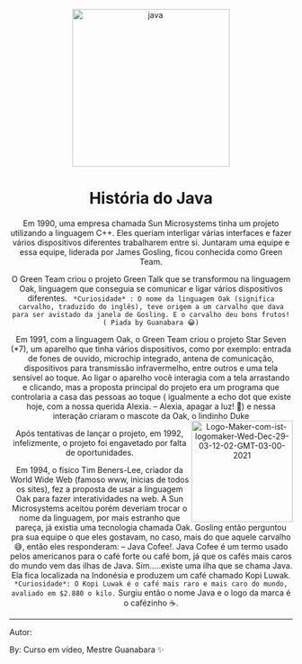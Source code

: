 <div align= "center" >

<a href="https://imgbb.com/"><img height= "280" src="https://i.ibb.co/wz94Z7L/java.jpg" alt="java" border="0" /></a>

# História do Java

Em 1990, uma empresa chamada Sun Microsystems tinha um projeto utilizando a linguagem C++. Eles queriam interligar várias interfaces e fazer vários dispositivos diferentes trabalharem entre si. Juntaram uma equipe e essa equipe, liderada por James Gosling, ficou conhecida como Green Team.

O Green Team criou o projeto Green Talk que se transformou na linguagem Oak, linguagem que conseguia se comunicar e ligar vários dispositivos diferentes. ` *Curiosidade* : O nome da linguagem Oak (significa carvalho, traduzido do inglês), teve origem a um carvalho que dava para ser avistado da janela de Gosling. E o carvalho deu bons frutos! ( Piada by Guanabara 😂)`


Em 1991, com a linguagem Oak, o Green Team criou o projeto Star Seven (*7), um aparelho que tinha vários dispositivos, como por exemplo: entrada de fones de ouvido, microchip integrado, antena de comunicação, dispositivos para transmissão infravermelho, entre outros e uma tela sensível ao toque. Ao ligar o aparelho você interagia com a tela arrastando e clicando, mas a proposta principal do projeto era um programa que controlaria a casa das pessoas ao toque ( igualmente a echo dot que existe hoje, com a nossa querida Alexia. – Alexia, apagar a luz! 🤭) e nessa interação criaram o mascote da Oak, o lindinho Duke<a href="https://ibb.co/71X9kBV"><img align= "right" height= "180" src="https://i.ibb.co/1mLSzBK/Logo-Maker-com-ist-logomaker-Wed-Dec-29-03-12-02-GMT-03-00-2021.png" alt="Logo-Maker-com-ist-logomaker-Wed-Dec-29-03-12-02-GMT-03-00-2021" border="0" /></a>
  
Após tentativas de lançar o projeto, em 1992, infelizmente, o projeto foi engavetado por falta de oportunidades.

Em 1994, o físico Tim Beners-Lee, criador da World Wide Web (famoso www, inicias de todos os sites), fez a proposta de usar a linguagem Oak para fazer interatividades na web. A Sun Microsystems aceitou porém deveriam trocar o nome da linguagem, por mais estranho que pareça, já existia uma tecnologia chamada Oak. Gosling então perguntou pra sua equipe o que eles gostavam, no caso, mais do que aquele carvalho 😅, então eles responderam: – Java Cofee!. Java Cofee é um termo usado pelos americanos para o café forte ou café bom, já que os cafés mais caros do mundo vem das ilhas de Java. Sim.....existe uma ilha que se chama Java. Ela fica localizada na Indonésia e produzem um café chamado Kopi Luwak. `*Curiosidade*: O Kopi Luwak é o café mais raro e mais caro do mundo, avaliado em $2.880 o kilo.` Surgiu então o nome Java e o logo da marca é o cafézinho ☕.
</div>

---

Autor:

By: Curso em vídeo, Mestre Guanabara ✨

